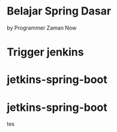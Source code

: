 # Belajar Spring Dasar

by Programmer Zaman Now

# Trigger jenkins
# jetkins-spring-boot
# jetkins-spring-boot
tes
